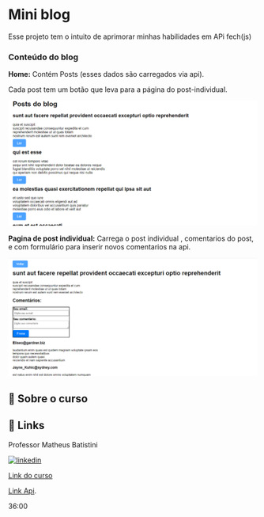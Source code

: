
# Mini blog


Esse projeto tem o intuito de aprimorar minhas habilidades em APi fech(js)

### Conteúdo do blog

**Home:** Contém Posts (esses dados são carregados via api).

Cada post tem um botão que leva para a página do post-individual.

![home blog](/img/posts-home.png)


**Pagina de post individual:** Carrega o post individual , comentarios do post, e com formulário para inserir novos comentarios na api. 

![Pagina post-individual](/img/post-individual.png)

## 🚀 Sobre o curso
## 🔗 Links
Professor Matheus Batistini 

[![linkedin](https://img.shields.io/badge/linkedin-0A66C2?style=for-the-badge&logo=linkedin&logoColor=white)](https://www.linkedin.com/in/matheusbattisti/)

[Link do curso](https://www.youtube.com/watch?v=qIGYM4S8x50)

[Link Api](https://jsonplaceholder.typicode.com/posts).

36:00
